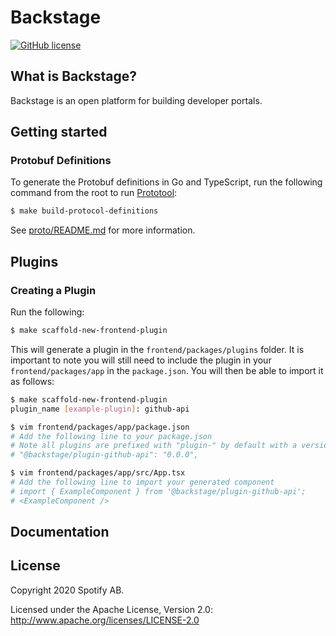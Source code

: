 # Backstage

[![GitHub license](https://img.shields.io/github/license/spotify/backstage.svg)](./LICENSE)

## What is Backstage?

Backstage is an open platform for building developer portals.

## Getting started

### Protobuf Definitions

To generate the Protobuf definitions in Go and TypeScript, run the following command from the root to run [Prototool](https://github.com/uber/prototool):

```bash
$ make build-protocol-definitions
```

See [proto/README.md](proto/README.md) for more information.

## Plugins

### Creating a Plugin

Run the following:

```bash
$ make scaffold-new-frontend-plugin
```

This will generate a plugin in the `frontend/packages/plugins` folder. It is important to note you will still need to include the plugin in your `frontend/packages/app` in the `package.json`. You will then be able to import it as follows:

```bash
$ make scaffold-new-frontend-plugin
plugin_name [example-plugin]: github-api

$ vim frontend/packages/app/package.json
# Add the following line to your package.json
# Note all plugins are prefixed with "plugin-" by default with a version number of "0.0.0"
# "@backstage/plugin-github-api": "0.0.0",

$ vim frontend/packages/app/src/App.tsx
# Add the following line to import your generated component
# import { ExampleComponent } from '@backstage/plugin-github-api';
# <ExampleComponent />
```

## Documentation

## License

Copyright 2020 Spotify AB.

Licensed under the Apache License, Version 2.0: http://www.apache.org/licenses/LICENSE-2.0
